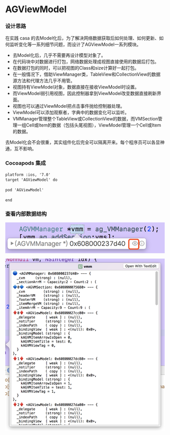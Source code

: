 # AGViewModel
### 设计思路
在实践 casa 的去Model化后，为了解决网络数据获取后如何处理、如何更新、如何监听变化等一系列细节问题，而设计了AGViewModel一系列模块。

- 去Model化后，几乎不需要再设计模型对象了。
- 在代码块中对数据进行打包，网络数据处理成视图直接使用的数据后打包。
- 在数据打包的同时，可以把视图的Class和size计算好一起打包。
- 在一般情况下，借助ViewManager类，TableView和CollectionView的数据源方法和代理方法几乎不用管。
- 视图持有ViewModel对象，数据直接在接收ViewModel时设置。
- 而ViewModel弱引用视图，因此控制器拿到ViewModel改变数据直接刷新界面。
- 视图也可以通过ViewModel把点击事件抛给控制器处理。
- ViewModel可以添加观察者，字典中的数据变化可以监听。
- VMManager管理整个TableView或CollectionView的数据，而VMSection管理一组Cell或Item的数据（包括头尾视图），ViewModel管理一个Cell或Item的数据。

去Model化会不会很重，其实组件化后完全可以隔离开来。每个程序员可以各显神通，互不影响。



### Cocoapods 集成
```
platform :ios, '7.0'
target 'AGViewModel' do

pod 'AGViewModel'

end
```



### 查看内部数据结构
![PngOne](https://raw.githubusercontent.com/JohnnyB0Y/AGViewModel/master/AGViewModelDemo/Assets.xcassets/WX20180509-131537.imageset/WX20180509-131537%402x.png)

![PngTwo](https://raw.githubusercontent.com/JohnnyB0Y/AGViewModel/master/AGViewModelDemo/Assets.xcassets/WX20180509-131441.imageset/WX20180509-131441%402x.png)



